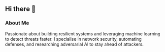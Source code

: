 ## Hi there 👋

<!--
**git-yansi/git-yansi** is a ✨ _special_ ✨ repository because its `README.md` (this file) appears on your GitHub profile.
-->
### About Me
Passionate about building resilient systems and leveraging machine learning to detect threats faster. I specialise in network security, automating defenses, and researching adversarial AI to stay ahead of attackers. 
